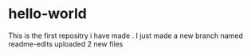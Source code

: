# hello-world
This is the first repositry i have made .
I just made a new branch named readme-edits
uploaded 2 new files 

